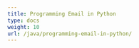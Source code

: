 ```yaml
---
title: Programming Email in Python
type: docs
weight: 10
url: /java/programming-email-in-python/
---
```

